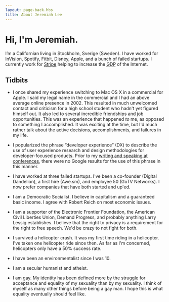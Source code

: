 ```yaml
---
layout: page-back.hbs
title: About Jeremiah Lee
---
```


# Hi, I'm Jeremiah.

<p>I’m a Californian living in Stockholm, Sverige (Sweden). I have worked for InVision, Spotify, Fitbit, Disney, Apple, and a bunch of failed startups. I currently work for <a href="https://stripe.com/">Stripe</a> helping to increase the <abbr title="gross domestic product">GDP</abbr> of the Internet.</p>

## Tidbits

- I once shared my experience switching to Mac OS X in a commercial for Apple. I said my legal name in the commercial and I had an above average online presence in 2002. This resulted in much unwelcomed contact and criticism for a high school student who hadn't yet figured himself out. It also led to several incredible friendships and job opportunities. This was an experience that happened *to* me, as opposed to something I accomplished. It was exciting at the time, but I'd much rather talk about the active decisions, accomplishments, and failures in my life.

- I popularized the phrase “developer experience” (DX) to describe the use of user experience research and design methodologies for developer-focused products. Prior to my [writing and speaking at conferences](/speaking/), there were no Google results for the use of this phrase in this manner.

- I have worked at three failed startups. I've been a co-founder (Digital Dandelion), a first hire (Awe.sm), and employee 50 (GoTV Networks). I now prefer companies that have both started and up'ed.

- I am a Democratic Socialist. I believe in capitalism and a guaranteed basic income. I agree with Robert Reich on most economic issues.

- I am a supporter of the Electronic Frontier Foundation, the American Civil Liberties Union, Demand Progress, and probably anything Larry Lessig establishes. I believe that the right to privacy is a requirement for the right to free speech. We'd be crazy to not fight for both.

- I survived a helicopter crash. It was my first time riding in a helicopter. I've taken one helicopter ride since then. As far as I'm concerned, helicopters only have a 50% success rate.

- I have been an environmentalist since I was 10.

- I am a secular humanist and atheist.

- I am gay. My identity has been defined more by the struggle for acceptance and equality of my sexuality than by my sexuality. I think of myself as many other things before being a gay man. I hope this is what equality eventually should feel like.
